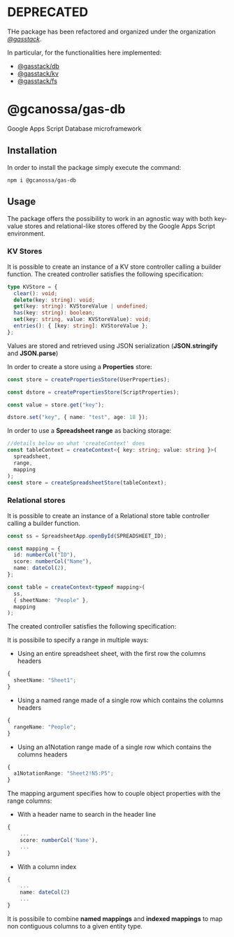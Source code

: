 # DEPRECATED

THe package has been refactored and organized under the organization [_@gasstack_](https://www.npmjs.com/search?q=%40gasstack).

In particular, for the functionalities here implemented:

- [@gasstack/db](https://www.npmjs.com/package/@gasstack/db)
- [@gasstack/kv](https://www.npmjs.com/package/@gasstack/kv)
- [@gasstack/fs](https://www.npmjs.com/package/@gasstack/fs)

# @gcanossa/gas-db

Google Apps Script Database microframework

## Installation

In order to install the package simply execute the command:

```
npm i @gcanossa/gas-db
```

## Usage

The package offers the possibility to work in an agnostic way with both key-value stores and relational-like stores offered by the Google Apps Script environment.

### KV Stores

It is possible to create an instance of a KV store controller calling a builder function.
The created controller satisfies the following specification:

```ts
type KVStore = {
  clear(): void;
  delete(key: string): void;
  get(key: string): KVStoreValue | undefined;
  has(key: string): boolean;
  set(key: string, value: KVStoreValue): void;
  entries(): { [key: string]: KVStoreValue };
};
```

Values are stored and retrieved using JSON serialization (**JSON.stringify** and **JSON.parse**)

In order to create a store using a **Properties** store:

```ts
const store = createPropertiesStore(UserProperties);

const dstore = createPropertiesStore(ScriptProperties);

const value = store.get("key");

dstore.set("key", { name: "test", age: 18 });
```

In order to use a **Spreadsheet range** as backing storage:

```ts
//details below on what 'createContext' does
const tableContext = createContext<{ key: string; value: string }>(
  spreadsheet,
  range,
  mapping
);
const store = createSpreadsheetStore(tableContext);
```

### Relational stores

It is possible to create an instance of a Relational store table controller calling a builder function.

```ts
const ss = SpreadsheetApp.openById(SPREADSHEET_ID);

const mapping = {
  id: numberCol("ID"),
  score: numberCol("Name"),
  name: dateCol(2),
};

const table = createContext<typeof mapping>(
  ss,
  { sheetName: "People" },
  mapping
);
```

The created controller satisfies the following specification:

It is possibile to specify a range in multiple ways:

- Using an entire spreadsheet sheet, with the first row the columns headers

```ts
{
  sheetName: "Sheet1";
}
```

- Using a named range made of a single row which contains the columns headers

```ts
{
  rangeName: "People";
}
```

- Using an a1Notation range made of a single row which contains the columns headers

```ts
{
  a1NotationRange: "Sheet2!N5:P5";
}
```

The mapping argument specifies how to couple object properties with the range columns:

- With a header name to search in the header line

```ts
{
    ...
    score: numberCol('Name'),
    ...
}
```

- With a column index

```ts
{
    ...
    name: dateCol(2)
    ...
}
```

It is possibile to combine **named mappings** and **indexed mappings** to map non contiguous columns to a given entity type.
